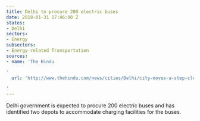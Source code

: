 ```yaml
---
title: Delhi to procure 200 electric buses
date: 2018-01-31 17:46:00 Z
states:
- Delhi
sectors:
- Energy
subsectors:
- Energy-related Transportation
sources:
- name: 'The Hindu

'
  url: 'http://www.thehindu.com/news/cities/Delhi/city-moves-a-step-closer-to-electric-buses/article22501210.ece

'
---
```


Delhi government is expected to procure 200 electric buses and has identified two depots to accommodate charging facilities for the buses. 

